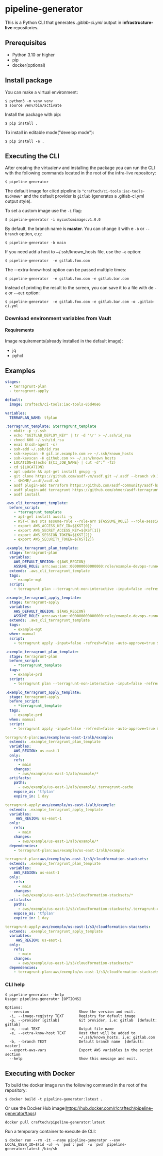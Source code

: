 # pipeline-generator

This is a Python CLI that generates *.gitlab-ci.yml* output  in **infrastructure-live** repositories.

## Prerequisites

* Python 3.10 or higher
* pip
* docker(optional)

## Install package 

You can make a virtual environment:

```shell
$ python3 -m venv venv
$ source venv/bin/activate
```

Install the package with pip:

```shell
$ pip install .
```

To install in editable mode("develop mode"):
```shell
$ pip install -e .
```


## Executing the CLI

After creating the virtualenv and installing the package you can run the CLI with the following commands located in the root of the infra-live repository:

```shell
$ pipeline-generator
```
The default image for ci/cd pipeline is `"craftech/ci-tools:iac-tools-85d40e6"` and 
the default provider is `gitlab` (generates a .gitlab-ci.yml output style).

To set a custom image use the `-i` flag:
```shell
$ pipeline-generator -i mycustomimage:v1.0.0
```

By default, the branch name is **master**. You can change it with e `-b` or `--branch` option, e.g:

```shell
$ pipeline-generator -b main
```

If you need add a host to ~/.ssh/known_hosts file, use the `-e` option:
```shell
$ pipeline-generator  -e gitlab.foo.com
```

The --extra-know-host option can be passed multiple times:
```shell
$ pipeline-generator  -e gitlab.foo.com -e gitlab.bar.com
```

Instead of printing the result to the screen, you can save it to a file with de `-o` or `--out` option:
```shell
$ pipeline-generator  -e gitlab.foo.com -e gitlab.bar.com -o .gitlab-ci.yml
```

### Download environment variables from Vault

#### Requirements

Image requirements(already installed in the default image):
* jq
* pyhcl

## Examples

```yaml
stages:
  - terragrunt-plan
  - terragrunt-apply

default:
  image: craftech/ci-tools:iac-tools-85d40e6

variables:
  TERRAPLAN_NAME: tfplan

.terragrunt_template: &terragrunt_template
  - mkdir -p ~/.ssh
  - echo "$GITLAB_DEPLOY_KEY" | tr -d '\r' > ~/.ssh/id_rsa
  - chmod 600 ~/.ssh/id_rsa
  - eval $(ssh-agent -s)
  - ssh-add ~/.ssh/id_rsa
  - ssh-keyscan -H git.in.example.com >> ~/.ssh/known_hosts
  - ssh-keyscan -H github.com >> ~/.ssh/known_hosts
  - LOCATION=$(echo ${CI_JOB_NAME} | cut -d":" -f2)
  - cd ${LOCATION}
  - apt update && apt-get install gnupg -y
  - git clone https://github.com/asdf-vm/asdf.git ~/.asdf --branch v0.10.2
  - . $HOME/.asdf/asdf.sh
  - asdf plugin-add terraform https://github.com/asdf-community/asdf-hashicorp.git
  - asdf plugin-add terragrunt https://github.com/ohmer/asdf-terragrunt.git
  - asdf install

.aws_cli_terragrunt_template:
  before_script:
    - *terragrunt_template
    - apt-get install awscli -y
    - KST=(`aws sts assume-role --role-arn ${ASSUME_ROLE} --role-session-name "deployment-${CI_PROJECT_NAME}" --query '[Credentials.AccessKeyId,Credentials.SecretAccessKey,Credentials.SessionToken]' --output text`)
    - export AWS_ACCESS_KEY_ID=${KST[0]}
    - export AWS_SECRET_ACCESS_KEY=${KST[1]}
    - export AWS_SESSION_TOKEN=${KST[2]}
    - export AWS_SECURITY_TOKEN=${KST[2]}

.example_terragrunt_plan_template:
  stage: terragrunt-plan
  variables:
    AWS_DEFAULT_REGION: ${AWS_REGION}
    ASSUME_ROLE: arn:aws:iam::000000000000000:role/example-devops-runner
  extends: .aws_cli_terragrunt_template
  tags:
    - example-mgt
  script:
    - terragrunt plan --terragrunt-non-interactive -input=false -refresh=true -out=$TERRAPLAN_NAME

.example_terragrunt_apply_template:
  stage: terragrunt-apply
  variables:
    AWS_DEFAULT_REGION: ${AWS_REGION}
    ASSUME_ROLE: arn:aws:iam::000000000000000:role/example-devops-runner
  extends: .aws_cli_terragrunt_template
  tags:
    - example-mgt
  when: manual
  script:
    - terragrunt apply -input=false -refresh=false -auto-approve=true $TERRAPLAN_NAME

.exemplo_terragrunt_plan_template:
  stage: terragrunt-plan
  before_script:
    - *terragrunt_template
  tags:
    - example-prd
  script:
    - terragrunt plan --terragrunt-non-interactive -input=false -refresh=true -out=$TERRAPLAN_NAME

.exemplo_terragrunt_apply_template:
  stage: terragrunt-apply
  before_script:
    - *terragrunt_template
  tags:
    - example-prd
  when: manual
  script:
    - terragrunt apply -input=false -refresh=false -auto-approve=true $TERRAPLAN_NAME

terragrunt-plan:aws/example/us-east-1/alb/example:
  extends: .example_terragrunt_plan_template
  variables:
    AWS_REGION: us-east-1
  only:
    refs:
      - main
    changes:
      - aws/example/us-east-1/alb/example/*
  artifacts:
    paths:
      - aws/example/us-east-1/alb/example/.terragrunt-cache
    expose_as: 'tfplan'
    expire_in: 1 day

terragrunt-apply:aws/example/us-east-1/alb/example:
  extends: .example_terragrunt_apply_template
  variables:
     AWS_REGION: us-east-1
  only:
    refs:
      - main
    changes:
      - aws/example/us-east-1/alb/example/*
  dependencies:
    - terragrunt-plan:aws/example/us-east-1/alb/example

terragrunt-plan:aws/exemplo/us-east-1/s3/cloudformation-stacksets:
  extends: .exemplo_terragrunt_plan_template
  variables:
    AWS_REGION: us-east-1
  only:
    refs:
      - main
    changes:
      - aws/exemplo/us-east-1/s3/cloudformation-stacksets/*
  artifacts:
    paths:
      - aws/exemplo/us-east-1/s3/cloudformation-stacksets/.terragrunt-cache
    expose_as: 'tfplan'
    expire_in: 1 day

terragrunt-apply:aws/exemplo/us-east-1/s3/cloudformation-stacksets:
  extends: .exemplo_terragrunt_apply_template
  variables:
     AWS_REGION: us-east-1
  only:
    refs:
      - main
    changes:
      - aws/exemplo/us-east-1/s3/cloudformation-stacksets/*
  dependencies:
    - terragrunt-plan:aws/exemplo/us-east-1/s3/cloudformation-stacksets
```

### CLI help

``` shell
$ pipeline-generator --help
Usage: pipeline-generator [OPTIONS]

Options:
  --version                       Show the version and exit.
  -i, --image-registry TEXT       Registry for default image
  -p, --provider [gitlab]         Git provider, i.e: gitlab  [default: gitlab]
  -o, --out TEXT                  Output file name
  -e, --extra-know-host TEXT      Host that will be added to
                                  ~/.ssh/known_hosts. i.e: gitlab.com
  -b, --branch TEXT               Default branch name  [default: master]
  --export-aws-vars               Export AWS variables in the script section
  --help                          Show this message and exit.
```

## Executing with Docker

To build the docker image run the following command in the root of the repository:

```shell
$ docker build -t pipeline-generator:latest .
```

Or use the Docker Hub image(https://hub.docker.com/r/craftech/pipeline-generator/tags)
```shell
docker pull craftech/pipeline-generator:latest
```

Run a temporary container to execute de CLI:

```shell
$ docker run --rm -it --name pipeline-generator --env LOCAL_USER_ID=$(id -u) -v `pwd`:`pwd` -w `pwd` pipeline-generator:latest /bin/sh
```